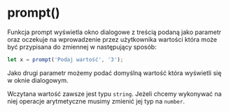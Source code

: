 # prompt()
Funkcja prompt wyświetla okno dialogowe z treścią podaną jako parametr oraz oczekuje na wprowadzenie przez użytkownika wartości która może być przypisana do zmiennej w następujący sposób:
```js
let x = prompt('Podaj wartość', '3');
```
Jako drugi parametr możemy podać domyślną wartość która wyświetli się w oknie dialogowym.

Wczytana wartość zawsze jest typu `string`. Jeżeli chcemy wykonywać na niej operacje arytmetyczne musimy zmienić jej typ na `number`.
